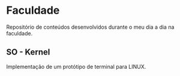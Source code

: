 # Faculdade
Repositório de conteúdos desenvolvidos durante o meu dia a dia na faculdade.

## SO - Kernel 

Implementação de um protótipo de terminal para LINUX.

